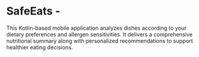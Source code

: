  # SafeEats - 
 This Kotlin-based mobile application analyzes dishes according to your dietary preferences and allergen sensitivities. It delivers a comprehensive nutritional summary along with personalized recommendations to support healthier eating decisions.
